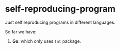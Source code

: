 # self-reproducing-program
Just self reproducing programs in different languages.

So far we have: 

1. **Go**: which only uses `fmt` package. 
